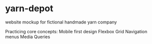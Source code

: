 # yarn-depot
website mockup for fictional handmade yarn company

Practicing core concepts:
  Mobile first design
  Flexbox
  Grid
  Navigation menus
  Media Queries
